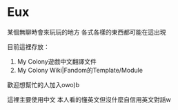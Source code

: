 # Eux
某個無聊時會來玩玩的地方
各式各樣的東西都可能在這出現

目前這裡存放：
1. My Colony遊戲中文翻譯文件
2. My Colony Wiki|Fandom的Template/Module

歡迎想幫忙的人加入owo)b

這裡主要使用中文
本人看的懂英文但沒什麼自信用英文對話w
